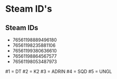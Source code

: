 # Steam ID's



## Steam IDs

- 76561198889496180 
- 76561198235881106
- 76561199380636610
- 76561198864567577
- 76561198053487973

 #1 = DT
 #2 = K2
 #3 = ADRIN
 #4 = SQD
 #5 = UNGL
 

